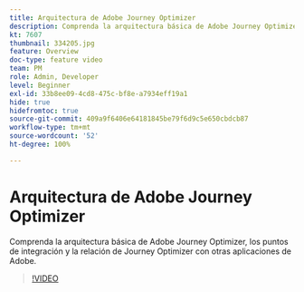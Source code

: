 ```yaml
---
title: Arquitectura de Adobe Journey Optimizer
description: Comprenda la arquitectura básica de Adobe Journey Optimizer, los puntos de integración y la relación de Journey Optimizer con otras aplicaciones de Adobe.
kt: 7607
thumbnail: 334205.jpg
feature: Overview
doc-type: feature video
team: PM
role: Admin, Developer
level: Beginner
exl-id: 33b8ee09-4cd8-475c-bf8e-a7934eff19a1
hide: true
hidefromtoc: true
source-git-commit: 409a9f6406e64181845be79f6d9c5e650cbdcb87
workflow-type: tm+mt
source-wordcount: '52'
ht-degree: 100%

---
```


# Arquitectura de Adobe Journey Optimizer

Comprenda la arquitectura básica de Adobe Journey Optimizer, los puntos de integración y la relación de Journey Optimizer con otras aplicaciones de Adobe.

>[!VIDEO](https://video.tv.adobe.com/v/334205?quality=12)
